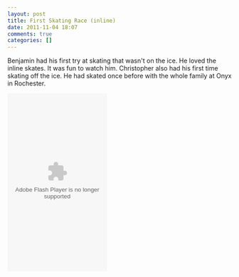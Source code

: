 ```yaml
---
layout: post
title: First Skating Race (inline)
date: 2011-11-04 18:07
comments: true
categories: []
---
```

Benjamin had his first try at skating that wasn't on the ice. He loved the inline skates. It was fun to watch him. Christopher also had his first time skating off the ice. He had skated once before with the whole family at Onyx in Rochester.

<object width="224" height="400" ><param name="allowfullscreen" value="true" /><param name="movie" value="http://www.facebook.com/v/971699584338" /><embed src="http://www.facebook.com/v/971699584338" type="application/x-shockwave-flash" allowfullscreen="true" width="224" height="400"></embed></object>

